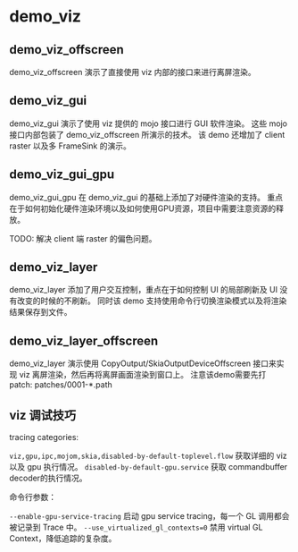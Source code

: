 # demo_viz

## demo_viz_offscreen

demo_viz_offscreen 演示了直接使用 viz 内部的接口来进行离屏渲染。

## demo_viz_gui

demo_viz_gui 演示了使用 viz 提供的 mojo 接口进行 GUI 软件渲染。
这些 mojo 接口内部包装了 demo_viz_offscreen 所演示的技术。
该 demo 还增加了 client raster 以及多 FrameSink 的演示。

## demo_viz_gui_gpu

demo_viz_gui_gpu 在 demo_viz_gui 的基础上添加了对硬件渲染的支持。
重点在于如何初始化硬件渲染环境以及如何使用GPU资源，项目中需要注意资源的释放。

TODO: 解决 client 端 raster 的偏色问题。

## demo_viz_layer

demo_viz_layer 添加了用户交互控制，重点在于如何控制 UI 的局部刷新及 UI 没有改变的时候的不刷新。
同时该 demo 支持使用命令行切换渲染模式以及将渲染结果保存到文件。

## demo_viz_layer_offscreen

demo_viz_layer 演示使用 CopyOutput/SkiaOutputDeviceOffscreen 接口来实现 viz 离屏渲染，然后再将离屏画面渲染到窗口上。
注意该demo需要先打 patch: patches/0001-*.path

## viz 调试技巧

tracing categories:

`viz,gpu,ipc,mojom,skia,disabled-by-default-toplevel.flow` 获取详细的 viz 以及 gpu 执行情况。
`disabled-by-default-gpu.service` 获取 commandbuffer decoder的执行情况。

命令行参数：

`--enable-gpu-service-tracing` 启动 gpu service tracing，每一个 GL 调用都会被记录到 Trace 中。
`--use_virtualized_gl_contexts=0` 禁用 virtual GL Context，降低追踪的复杂度。
